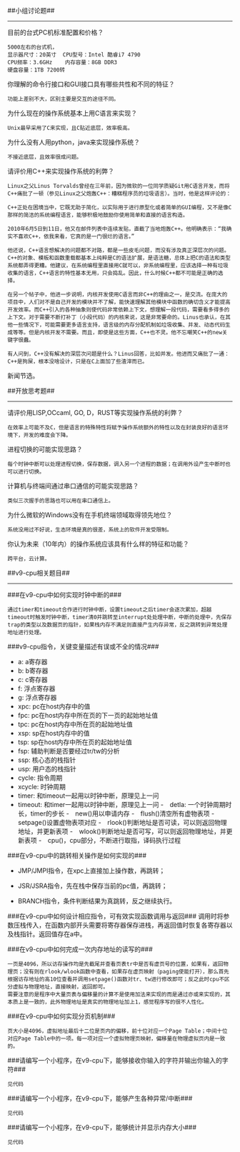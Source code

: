 
##小组讨论题##

***
目前的台式PC机标准配置和价格？

	5000左右的台式机，
	显示器尺寸：20英寸	CPU型号：Intel 酷睿i7 4790
	CPU频率：3.6GHz	内存容量：8GB DDR3
	硬盘容量：1TB 7200转
	
你理解的命令行接口和GUI接口具有哪些共性和不同的特征？

	功能上差别不大，区别主要是交互的途径不同。
	
为什么现在的操作系统基本上用C语言来实现？

	Unix最早采用了C来实现，且C贴近底层，效率极高。
	
为什么没有人用python，java来实现操作系统？

	不接近底层，且效率很成问题。
	
请评价用C++来实现操作系统的利弊？

	Linux之父Linus Torvalds曾经在三年前，因为微软的一位同学质疑Git用C语言开发，而将C++痛批了一顿（参见Linux之父炮轰C++：糟糕程序员的垃圾语言）。当时，他是这样评论的：

	C++正处在困境当中，它既无助于简化，以实际用于进行原型化或者简单的GUI编程，又不是像C那样的简洁的系统编程语言，能够积极地鼓励你使用简单和直接的语言构造。

	2010年6月5日到11日，他又在邮件列表中连续发贴，直截了当地炮轰C++。他明确表示：“我确实不喜欢C++，依我来看，它真的是一门很烂的语言。”

	他还说，C++语言想解决的问题都不对路，都是一些皮毛问题，而没有涉及真正深层次的问题。C++的对象、模板和函数重载都基本上纯粹是C的语法扩展，是语法糖，总体上把C的语法和类型系统都弄得更糟。他建议，在系统编程里直接用C就可以，非系统编程里，应该选择一种有垃圾收集的语言，C++语言的特性基本无用，只会捣乱。因此，什么时候C++都不可能是正确的选择。

	在另一个帖子中，他进一步说明，内核开发使用C语言而非C++的理由之一，是交流。在庞大的项目中，人们对不是自己开发的模块并不了解，能快速理解其他模块中函数的确切含义才能提高开发效率。而C++引入的各种抽象则使代码非常依赖上下文，想理解一段代码，需要看多得多的上下文。对于需要不断打补丁（小段代码）的内核来说，这是非常要命的。Linus也承认，在其他一些情况下，可能需要更多语言支持，语言级的内存分配机制如垃圾收集、并发、动态代码生成等等。但是内核开发不需要。而且，即使是这些方面，C++也不灵。他不忘嘲笑C++的new关键字很蠢。

	有人问到，C++没有解决的深层次问题是什么？Linus回答，比如并发。他进而又痛批了一通：C++是狗屎，根本没啥设计，只是在C上面加了些渣滓而已。

新闻节选。

##开放思考题##

***

	
请评价用LISP,OCcaml, GO, D，RUST等实现操作系统的利弊？

	在效率上可能不及C，但是语言的特殊特性将赋予操作系统额外的特性以及在封装良好的语言环境下，开发的难度会下降。
	
进程切换的可能实现思路？

	每个时钟中断可以处理进程切换，保存数据，调入另一个进程的数据；在调用外设产生中断时也可以进行切换。
	
计算机与终端间通过串口通信的可能实现思路？

	类似三次握手的思路也可以用在串口通信上。
	
为什么微软的Windows没有在手机终端领域取得领先地位？

	系统没用过不好说，生态环境是真的很差，系统上的软件开发受限制。
	
你认为未来（10年内）的操作系统应该具有什么样的特征和功能？

	跨平台，云计算。

##v9-cpu相关题目##

***

###在v9-cpu中如何实现时钟中断的###
	
	通过timer和timeout合作进行时钟中断，设置timeout之后timer会逐次累加，超越timeout时触发时钟中断，timer清0并跳转至interrupt处处理中断，中断的处理中，先保存trap的类型以及数据页的指针，如果栈内存不满足则直接产生内存异常，反之跳转到异常处理地址进行处理。

###v9-cpu指令，关键变量描述有误或不全的情况###
- a: a寄存器
- b: b寄存器
- c: c寄存器
- f: 浮点寄存器
- g: 浮点寄存器
- xpc: pc在host内存中的值
- fpc: pc在host内存中所在页的下一页的起始地址值
- tpc: pc在host内存中所在页的起始地址值
- xsp: sp在host内存中的值
- tsp: sp在host内存中所在页的起始地址值
- fsp: 辅助判断是否要经过tr/tw的分析
- ssp: 核心态的栈指针
- usp: 用户态的栈指针
- cycle: 指令周期
- xcycle: 时钟周期
- timer: 和timeout一起用以时钟中断，原理见上一问
- timeout: 和timer一起用以时钟中断，原理见上一问
-　detla: 一个时钟周期时长，timer的步长
-　new()用以申请内存
-　flush()清空所有虚物表项
-　setpage()设置虚物表项对应
-　rlook()判断地址是否可读，可以则返回物理地址，并更新表项
-　wlook()判断地址是否可写，可以则返回物理地址，并更新表项
-　cpu()，cpu部分，不断进行取指，译码执行过程

###在v9-cpu中的跳转相关操作是如何实现的###

-	JMP/JMPI指令，在xpc上直接加上操作数，再跳转；

-	JSR/JSRA指令，先在栈中保存当前的pc值，再跳转；

-	BRANCH指令，条件判断结果为真跳转，反之继续执行。


###在v9-cpu中如何设计相应指令，可有效实现函数调用与返回###
	调用时将参数压栈传入，在函数内部开头需要将寄存器保存进栈，再返回值时恢复各寄存器以及栈指针。返回值存在a中。


###在v9-cpu中如何完成一次内存地址的读写的###
	
	一页是4096，所以访存操作均是先截尾并查看页表tr中是否有虚页号的位置，如果有，返回物理页；没有则在rlook/wlook函数中查看，如果存在虚页映射（paging使能打开），那么首先根据访存地址的高10位查看并调用setpage()函数对tr、tw进行修改即可；反之此时cpu不区分虚拟与物理地址，直接映射，返回即可。
	需要注意的是程序中大量页表与偏移量的计算不是使用加法来实现的而是通过亦或来实现的，其本质上是一致的，此外物理地址是真实的物理地址加上1，感觉程序写的很不人性化。

###在v9-cpu中如何实现分页机制###

	页大小是4096，虚拟地址最后十二位是页内的偏移，前十位对应一个Page Table；中间十位对应Page Table中的一项。每一项对应一个虚拟物理页映射，偏移量在物理虚拟页内是一致的。


###请编写一个小程序，在v9-cpu下，能够接收你输入的字符并输出你输入的字符###

	见代码
	
###请编写一个小程序，在v9-cpu下，能够产生各种异常/中断###

	见代码
###请编写一个小程序，在v9-cpu下，能够统计并显示内存大小###

	见代码